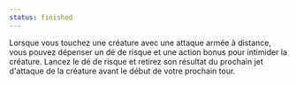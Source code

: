 ```yaml
---
status: finished
---
```

Lorsque vous touchez une créature avec une attaque armée à distance, vous pouvez dépenser un dé de risque et une action bonus pour intimider la créature. Lancez le dé de risque et retirez son résultat du prochain jet d'attaque de la créature avant le début de votre prochain tour.
